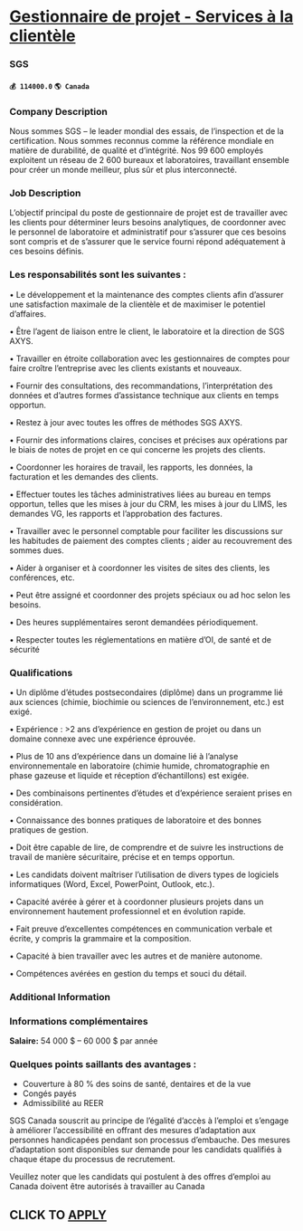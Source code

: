 # [Gestionnaire de projet - Services à la clientèle](https://www.remotewlb.com/apply/gestionnaire-de-projet-services-a-la-clientele)  
### SGS  
#### `💰 114000.0` `🌎 Canada`  

### Company Description

Nous sommes SGS – le leader mondial des essais, de l’inspection et de la certification. Nous sommes reconnus comme la référence mondiale en matière de durabilité, de qualité et d’intégrité. Nos 99 600 employés exploitent un réseau de 2 600 bureaux et laboratoires, travaillant ensemble pour créer un monde meilleur, plus sûr et plus interconnecté.

### Job Description

L’objectif principal du poste de gestionnaire de projet est de travailler avec les clients pour déterminer leurs besoins analytiques, de coordonner avec le personnel de laboratoire et administratif pour s’assurer que ces besoins sont compris et de s’assurer que le service fourni répond adéquatement à ces besoins définis.

### Les responsabilités sont les suivantes :

• Le développement et la maintenance des comptes clients afin d’assurer une satisfaction maximale de la clientèle et de maximiser le potentiel d’affaires.

• Être l’agent de liaison entre le client, le laboratoire et la direction de SGS AXYS.

• Travailler en étroite collaboration avec les gestionnaires de comptes pour faire croître l’entreprise avec les clients existants et nouveaux.

• Fournir des consultations, des recommandations, l’interprétation des données et d’autres formes d’assistance technique aux clients en temps opportun.

• Restez à jour avec toutes les offres de méthodes SGS AXYS.

• Fournir des informations claires, concises et précises aux opérations par le biais de notes de projet en ce qui concerne les projets des clients.

• Coordonner les horaires de travail, les rapports, les données, la facturation et les demandes des clients.

• Effectuer toutes les tâches administratives liées au bureau en temps opportun, telles que les mises à jour du CRM, les mises à jour du LIMS, les demandes VG, les rapports et l’approbation des factures.

• Travailler avec le personnel comptable pour faciliter les discussions sur les habitudes de paiement des comptes clients ; aider au recouvrement des sommes dues.

• Aider à organiser et à coordonner les visites de sites des clients, les conférences, etc.

• Peut être assigné et coordonner des projets spéciaux ou ad hoc selon les besoins.

• Des heures supplémentaires seront demandées périodiquement.

• Respecter toutes les réglementations en matière d’OI, de santé et de sécurité

### Qualifications

• Un diplôme d’études postsecondaires (diplôme) dans un programme lié aux sciences (chimie, biochimie ou sciences de l’environnement, etc.) est exigé.

• Expérience : >2 ans d’expérience en gestion de projet ou dans un domaine connexe avec une expérience éprouvée.

• Plus de 10 ans d’expérience dans un domaine lié à l’analyse environnementale en laboratoire (chimie humide, chromatographie en phase gazeuse et liquide et réception d’échantillons) est exigée.

• Des combinaisons pertinentes d’études et d’expérience seraient prises en considération.

• Connaissance des bonnes pratiques de laboratoire et des bonnes pratiques de gestion.

• Doit être capable de lire, de comprendre et de suivre les instructions de travail de manière sécuritaire, précise et en temps opportun.

• Les candidats doivent maîtriser l’utilisation de divers types de logiciels informatiques (Word, Excel, PowerPoint, Outlook, etc.).

• Capacité avérée à gérer et à coordonner plusieurs projets dans un environnement hautement professionnel et en évolution rapide.

• Fait preuve d’excellentes compétences en communication verbale et écrite, y compris la grammaire et la composition.

• Capacité à bien travailler avec les autres et de manière autonome.

• Compétences avérées en gestion du temps et souci du détail.

### Additional Information

### Informations complémentaires

 **Salaire:** 54 000 $ – 60 000 $ par année

### Quelques points saillants des avantages :

  * Couverture à 80 % des soins de santé, dentaires et de la vue
  * Congés payés
  * Admissibilité au REER

SGS Canada souscrit au principe de l’égalité d’accès à l’emploi et s’engage à améliorer l’accessibilité en offrant des mesures d’adaptation aux personnes handicapées pendant son processus d’embauche. Des mesures d’adaptation sont disponibles sur demande pour les candidats qualifiés à chaque étape du processus de recrutement.

Veuillez noter que les candidats qui postulent à des offres d’emploi au Canada doivent être autorisés à travailler au Canada

  
## CLICK TO [APPLY](https://www.remotewlb.com/apply/gestionnaire-de-projet-services-a-la-clientele)

